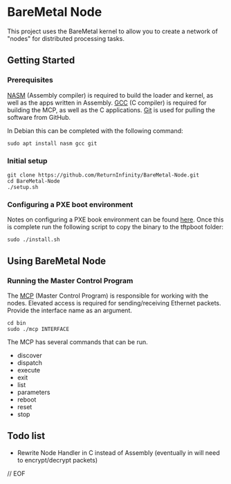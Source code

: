 # BareMetal Node

This project uses the BareMetal kernel to allow you to create a network of "nodes" for distributed processing tasks.


## Getting Started


### Prerequisites

[NASM](http://www.nasm.us) (Assembly compiler) is required to build the loader and kernel, as well as the apps written in Assembly. [GCC](https://gcc.gnu.org/) (C compiler) is required for building the MCP, as well as the C applications. [Git](https://git-scm.com/) is used for pulling the software from GitHub.

In Debian this can be completed with the following command:

	sudo apt install nasm gcc git


### Initial setup

	git clone https://github.com/ReturnInfinity/BareMetal-Node.git
	cd BareMetal-Node
	./setup.sh


### Configuring a PXE boot environment

Notes on configuring a PXE book environment can be found [here](https://github.com/ReturnInfinity/BareMetal-Node/wiki/Configuring-a-PXE-boot-environment). Once this is complete run the following script to copy the binary to the tftpboot folder:

	sudo ./install.sh


## Using BareMetal Node


### Running the Master Control Program

The [MCP](http://tron.wikia.com/wiki/Master_Control_Program) (Master Control Program) is responsible for working with the nodes. Elevated access is required for sending/receiving Ethernet packets. Provide the interface name as an argument.

	cd bin
	sudo ./mcp INTERFACE

The MCP has several commands that can be run.

- discover
- dispatch
- execute
- exit
- list
- parameters
- reboot
- reset
- stop


## Todo list

- Rewrite Node Handler in C instead of Assembly (eventually in will need to encrypt/decrypt packets)


// EOF
